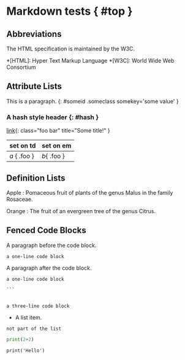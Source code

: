 # Markdown tests { #top }

## Abbreviations

The HTML specification
is maintained by the W3C.

*[HTML]: Hyper Text Markup Language
*[W3C]:  World Wide Web Consortium

## Attribute Lists

This is a paragraph.
{: #someid .someclass somekey='some value' }

### A hash style header {: #hash }

[link](#top){: class="foo bar" title="Some title!" }

| set on td    | set on em   |
|--------------|-------------|
| *a* { .foo } | *b*{ .foo } |

## Definition Lists

Apple
:   Pomaceous fruit of plants of the genus Malus in
    the family Rosaceae.

Orange
:   The fruit of an evergreen tree of the genus Citrus.

## Fenced Code Blocks

A paragraph before the code block.

```
a one-line code block
```

A paragraph after the code block.

~~~
a one-line code block
~~~

````
```
````

```

a three-line code block

```

* A list item.
```
not part of the list
```

``` python
print(2+2)
```

``` { .python .foo #example }
print('Hello')
```